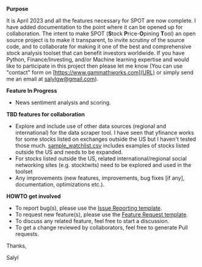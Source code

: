 **Purpose**

It is April 2023 and all the features necessary for SPOT are now complete. I have added documentation to the point where it can be opened up for collaboration. The intent to make SPOT (**S**tock **P**rice-**O**pining **T**ool) an open source project is to make it transparent, to invite scrutiny of the source code, and to collaborate for making it one of the best and comprehensive stock analysis toolset that can benefit investors worldwide. If you have Python, Finance/Investing, and/or Machine learning expertise and would like to participate in this project then please let me know (You can use "contact" form on [https://www.gammathworks.com](URL) or simply send me an email at salylgw@gmail.com).


**Feature In Progress**

  * News sentiment analysis and scoring.

**TBD features for collaboration**

  * Explore and include use of other data sources (regional and international) for the data scraper tool. I have seen that yfinance works for some stocks listed on exchanges outside the US but I haven't tested those much. [sample_watchlist.csv](https://github.com/salylgw/gammath_spot/blob/main/gammath_spot/sample_watchlist.csv) includes examples of stocks listed outside the US and needs to be expanded.
  * For stocks listed outside the US, related international/regional social networking sites (e.g. stocktwits) need to be explored and used in the toolset
  * Any improvements (new features, improvements, bug fixes [if any], documentation, optimizations etc.).


**HOWTO get involved**

  * To report bug(s), please use the [Issue Reporting template](https://github.com/salylgw/gammath_spot/blob/main/.github/ISSUE_TEMPLATE/bug_report.md).
  * To request new feature(s), please use the [Feature Request template](https://github.com/salylgw/gammath_spot/blob/main/.github/ISSUE_TEMPLATE/feature_request.md).
  * To discuss any related feature, feel free to start a discussion.
  * To get a change reviewed by collaborators, feel free to generate Pull requests.

Thanks,

Salyl
